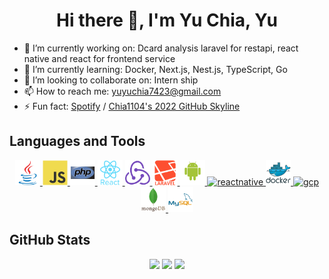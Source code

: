 <h1 align="center">Hi there 👋, I'm Yu Chia, Yu</h1>
<!-- <img src="https://komarev.com/ghpvc/?username=Chia1104&style=for-the-badge&color=blueviolet" /> -->

- 🔭 I’m currently working on:
  Dcard analysis laravel for restapi, react native and  react for frontend service
- 🌱 I’m currently learning:
  Docker, Next.js, Nest.js, TypeScript, Go
- 👯 I’m looking to collaborate on: Intern ship
- 📫 How to reach me: 
  yuyuchia7423@gmail.com
- ⚡ Fun fact:
  [Spotify](https://open.spotify.com/user/21vnijzple4ufn2nzlfjy37py?si=b5f011d11a794ba4) / 
  [Chia1104's 2022 GitHub Skyline](https://skyline.github.com/Chia1104/2022)

<h2>Languages and Tools</h2>
<div align="center"> 
  <a href="https://www.java.com" target="_blank" rel="noreferrer"> 
    <img src="https://raw.githubusercontent.com/devicons/devicon/master/icons/java/java-original.svg" alt="java" width="40" height="40"/> 
  </a>
  <a href="https://developer.mozilla.org/en-US/docs/Web/JavaScript" target="_blank" rel="noreferrer"> 
    <img src="https://raw.githubusercontent.com/devicons/devicon/master/icons/javascript/javascript-original.svg" alt="javascript" width="40" height="40"/> 
  </a>
  <a href="https://www.php.net" target="_blank" rel="noreferrer"> 
    <img src="https://raw.githubusercontent.com/devicons/devicon/master/icons/php/php-original.svg" alt="php" width="40" height="40"/> 
  </a>
  <a href="https://reactjs.org/" target="_blank" rel="noreferrer"> 
    <img src="https://raw.githubusercontent.com/devicons/devicon/master/icons/react/react-original-wordmark.svg" alt="react" width="40" height="40"/> 
  </a>
  <a href="https://redux.js.org" target="_blank" rel="noreferrer"> 
     <img src="https://raw.githubusercontent.com/devicons/devicon/master/icons/redux/redux-original.svg" alt="redux" width="40" height="40"/> 
  </a>
<!--   <a href="https://spring.io/" target="_blank" rel="noreferrer"> 
    <img src="https://www.vectorlogo.zone/logos/springio/springio-icon.svg" alt="spring" width="40" height="40"/> 
  </a> -->
  <a href="https://laravel.com/" target="_blank" rel="noreferrer"> 
     <img src="https://raw.githubusercontent.com/devicons/devicon/master/icons/laravel/laravel-plain-wordmark.svg" alt="laravel" width="40" height="40"/> 
  </a>
  <a href="https://developer.android.com" target="_blank" rel="noreferrer"> 
    <img src="https://raw.githubusercontent.com/devicons/devicon/master/icons/android/android-original-wordmark.svg" alt="android" width="40" height="40"/> 
  </a>
  <a href="https://reactnative.dev/" target="_blank" rel="noreferrer"> 
    <img src="https://reactnative.dev/img/header_logo.svg" alt="reactnative" width="40" height="40"/> 
  </a>
  <a href="https://www.docker.com/" target="_blank" rel="noreferrer"> 
    <img src="https://raw.githubusercontent.com/devicons/devicon/master/icons/docker/docker-original-wordmark.svg" alt="docker" width="40" height="40"/> 
  </a> 
  <a href="https://cloud.google.com" target="_blank" rel="noreferrer"> 
    <img src="https://www.vectorlogo.zone/logos/google_cloud/google_cloud-icon.svg" alt="gcp" width="40" height="40"/> 
  </a>
  <a href="https://www.mongodb.com/" target="_blank" rel="noreferrer"> 
     <img src="https://raw.githubusercontent.com/devicons/devicon/master/icons/mongodb/mongodb-original-wordmark.svg" alt="mongodb" width="40" height="40"/> 
  </a>
  <a href="https://www.mysql.com/" target="_blank" rel="noreferrer"> 
    <img src="https://raw.githubusercontent.com/devicons/devicon/master/icons/mysql/mysql-original-wordmark.svg" alt="mysql" width="40" height="40"/> 
  </a>  
</div>
<!-- <h2>Trophy</h2>
<div align="center">
  <img src="https://github-profile-trophy.vercel.app/?username=Chia1104&theme=nord" />
</div> -->
<h2>GitHub Stats</h2>
<div align="center">
  <img src="https://github-readme-stats.vercel.app/api?username=Chia1104&count_private=true&show_icons=true&theme=material-palenight" />
  <img src="https://github-readme-stats.vercel.app/api/top-langs/?username=Chia1104&layout=compact&theme=material-palenight&count_private=true&show_icons=true&langs_count=8" />
  <img src="https://github-readme-streak-stats.herokuapp.com?user=Chia1104&theme=react&date_format=M%20j%5B%2C%20Y%5D&stroke=4802BC&background=6A26DD2B&ring=4802BC" />
</div>
<!-- <h2>LeetCode Stats</h2>
<div align="center">
  <img src="https://leetcode.card.workers.dev/Chia1104?theme=nord&font=baloo&extension=activity" />
</div> -->
